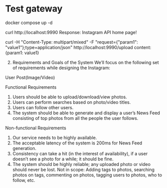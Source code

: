 # Test gateway

docker compose up -d

curl http://localhost:9990
Response: Instagram API home page!


curl -H "Content-Type: multipart/mixed" -F "request={"param1": "value1"};type=application/json" http://localhost:9990/upload
content: {param1: value1}


2. Requirements and Goals of the System
We’ll focus on the following set of requirements while designing the Instagram:




User
Post(Image/Video)




Functional Requirements
1. Users should be able to upload/download/view photos.
2. Users can perform searches based on photo/video titles.
3. Users can follow other users.
4. The system should be able to generate and display a user’s News Feed consisting of top photos
from all the people the user follows.

 

Non-functional Requirements
1. Our service needs to be highly available.
2. The acceptable latency of the system is 200ms for News Feed generation.
3. Consistency can take a hit (in the interest of availability), if a user doesn’t see a photo for a
while; it should be fine.
4. The system should be highly reliable; any uploaded photo or video should never be lost.
Not in scope: Adding tags to photos, searching photos on tags, commenting on photos, tagging users to photos, who to follow, etc.